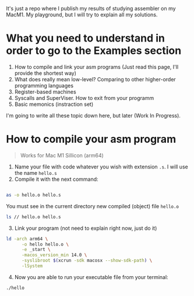 It's just a repo where I publish my results of studying assembler on my MacM1. My playground, but I will try to explain all my solutions.


# What you need to understand in order to go to the Examples section

1. How to compile and link your asm programs (Just read this page, I'll provide the shortest way)
2. What does really mean low-level? Comparing to other higher-order programming languages
3. Register-based machines
4. Syscalls and SuperViser. How to exit from your programm
5. Basic memonics (instraction set)

I'm going to write all these topic down here, but later (Work In Progress).


# How to compile your asm program

> Works for Mac M1 Sillicon (arm64)

1. Name your file with code whatever you wish with extension `.s`. I will use the name `hello.s`
2. Compile it with the next command:

```bash

as -o hello.o hello.s
```

You must see in the current directory new compiled (object) file `hello.o`

```bash
ls // hello.o hello.s
```

3. Link your program (not need to explain right now, just do it)

```bash
ld -arch arm64 \
      -o hello hello.o \
      -e _start \
      -macos_version_min 14.0 \
      -syslibroot $(xcrun -sdk macosx --show-sdk-path) \
      -lSystem
```

4. Now you are able to run your executable file from your terminal:

```bash
./hello
```

